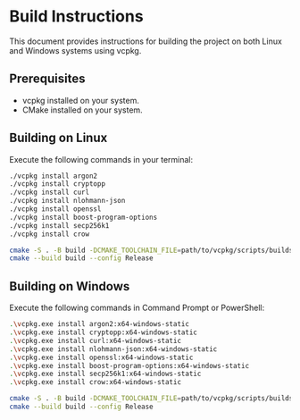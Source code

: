 # Build Instructions

This document provides instructions for building the project on both Linux and Windows systems using vcpkg.

## Prerequisites

- vcpkg installed on your system.
- CMake installed on your system.

## Building on Linux

Execute the following commands in your terminal:

```bash
./vcpkg install argon2
./vcpkg install cryptopp
./vcpkg install curl
./vcpkg install nlohmann-json
./vcpkg install openssl
./vcpkg install boost-program-options
./vcpkg install secp256k1
./vcpkg install crow

cmake -S . -B build -DCMAKE_TOOLCHAIN_FILE=path/to/vcpkg/scripts/buildsystems/vcpkg.cmake
cmake --build build --config Release
```

## Building on Windows

Execute the following commands in Command Prompt or PowerShell:

```bash
.\vcpkg.exe install argon2:x64-windows-static
.\vcpkg.exe install cryptopp:x64-windows-static
.\vcpkg.exe install curl:x64-windows-static
.\vcpkg.exe install nlohmann-json:x64-windows-static
.\vcpkg.exe install openssl:x64-windows-static
.\vcpkg.exe install boost-program-options:x64-windows-static
.\vcpkg.exe install secp256k1:x64-windows-static
.\vcpkg.exe install crow:x64-windows-static

cmake -S . -B build -DCMAKE_TOOLCHAIN_FILE=path/to/vcpkg/scripts/buildsystems/vcpkg.cmake -DVCPKG_TARGET_TRIPLET=x64-windows-static -DCMAKE_PREFIX_PATH=path/to/vcpkg/installed/x64-windows-static -DCMAKE_MSVC_RUNTIME_LIBRARY=MultiThreaded
cmake --build build --config Release
```


